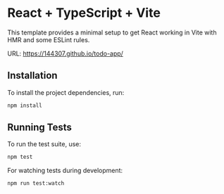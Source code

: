 # React + TypeScript + Vite

This template provides a minimal setup to get React working in Vite with HMR and some ESLint rules.

URL: https://144307.github.io/todo-app/

## Installation

To install the project dependencies, run:

```bash
npm install
```

## Running Tests

To run the test suite, use:

```bash
npm test
```

For watching tests during development:

```bash
npm run test:watch
```
